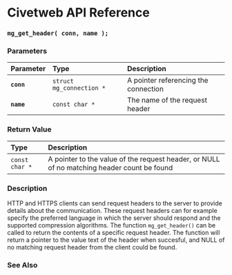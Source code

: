 # Civetweb API Reference

### `mg_get_header( conn, name );`

### Parameters

| Parameter | Type | Description |
| :--- | :--- | :--- |
|**`conn`**|`struct mg_connection *`| A pointer referencing the connection |
|**`name`**|`const char *`| The name of the request header |

### Return Value

| Type | Description |
| :--- | :--- |
|`const char *`| A pointer to the value of the request header, or NULL of no matching header count be found |

### Description

HTTP and HTTPS clients can send request headers to the server to provide details about the communication. These request headers can for example specify the preferred language in which the server should respond and the supported compression algorithms. The function `mg_get_header()` can be called to return the contents of a specific request header. The function will return a pointer to the value text of the header when succesful, and NULL of no matching request header from the client could be found.

### See Also
